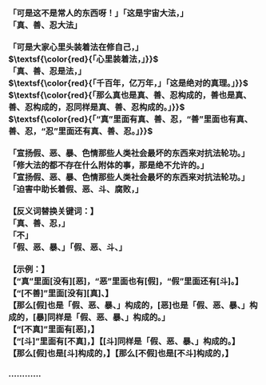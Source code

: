<h3>
<br>「可是这不是常人的东西呀！」「这是宇宙大法，」
<br>「真、善、忍大法」
<br>
<br>「可是大家心里头装着法在修自己，」
<br>$\textsf{\color{red}{「心里装着法，」}}$
<br>「真、善、忍是法，」
<br>$\textsf{\color{red}{「千百年，亿万年，」「这是绝对的真理。」}}$
<br>$\textsf{\color{red}{「那么真也是真、善、忍构成的，善也是真、善、忍构成的，忍同样是真、善、忍构成的。」}}$
<br>$\textsf{\color{red}{「“真”里面有真、善、忍，“善”里面也有真、善、忍，“忍”里面还有真、善、忍。」}}$
<br>
<br>「宣扬假、恶、暴、色情那些人类社会最坏的东西来对抗法轮功。」
<br>「修大法的都不存在什么附体的事，那是绝不允许的。」
<br>「宣扬假、恶、暴、色情那些人类社会最坏的东西来对抗法轮功。」
<br>「迫害中助长着假、恶、斗、腐败，」
<br>
<br>【反义词替换关键词：】
<br>「真、善、忍，」
<br>「不」
<br>「假、恶、暴、」「假、恶、斗、」
<br>
<br>【示例：】
<br>【“真”里面[没有][恶]，“恶”里面也有[假]，“假”里面还有[斗]。】
<br>【“[不善]”里面[没有][真]、】
<br>【那么[假]也是「假、恶、暴、」构成的，[恶]也是「假、恶、暴、」构成的，[暴]同样是「假、恶、暴、」构成的。」
<br>【“[不真]”里面有[恶]，】
<br>【“[斗]”里面有[不真]，】【[斗]同样是「假、恶、暴、」构成的。】
<br>【那么[假]也是[斗]构成的，】【那么[不假]也是[不斗]构成的，】
<br>
<br>............
</h3>
